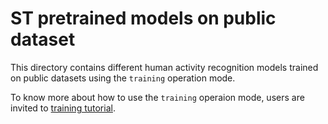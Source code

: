 # ST pretrained models on public dataset

This directory contains different human activity recognition models trained on public datasets using the `training` operation mode. 

To know more about how to use the `training` operaion mode, users are invited to [training tutorial](../../../src/training/README.md).
